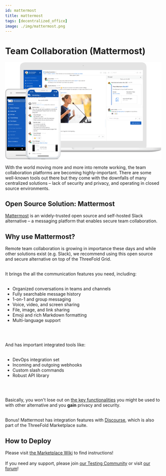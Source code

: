 ```yaml
---
id: mattermost
title: mattermost
tags: [decentralized_office]
image: ./img/mattermost.png
---
```


# Team Collaboration (Mattermost)

![](./img/mattermost_header.png)
<br/>

With the world moving more and more into remote working, the team collaboration platforms are becoming highly-important. There are some well-known tools out there but they come with the downfalls of many centralized solutions – lack of security and privacy, and operating in closed source environments.

## Open Source Solution: Mattermost

[Mattermost](https://mattermost.com/) is an widely-trusted open source and self-hosted Slack alternative – a messaging platform that enables secure team collaboration.

## Why use Mattermost?

Remote team collaboration is growing in importance these days and while other solutions exist (e.g. Slack), we recommend using this open source and secure alternative on top of the ThreeFold Grid.
<br/>
<br/>

It brings the all the communication features you need, including:
<br/>
<br/>

 - Organized conversations in teams and channels
 - Fully searchable message history
 - 1-on-1 and group messaging
 - Voice, video, and screen sharing
 - File, image, and link sharing
 - Emoji and rich Markdown formatting
 - Multi-language support
<br/>
<br/>

And has important integrated tools like:
<br/>
<br/>

 - DevOps integration set
 - Incoming and outgoing webhooks
 - Custom slash commands
 - Robust API library
<br/>
<br/>

Basically, you won't lose out on [the key functionalities](https://mattermost.com/product/) you might be used to with other alternative and you **gain** privacy and security.
<br/>
<br/>

Bonus! Mattermost has integration features with [Discourse](https://www.discourse.org/), which is also part of the ThreeFold Marketplace suite.

## How to Deploy

Please visit [the Marketplace Wiki](https://new.threefold.io/info/cloud#/cloud__evdc_marketplace) to find instructions!
<br/>
<br/>
If you need any support, please join [our Testing Community](https://bit.ly/tftesting) or visit [our forum](https://forum.threefold.io)!